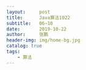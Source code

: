 ```yaml
---
layout:     post 
title:      Java算法1022
subtitle:   06~10
date:       2019-10-22
author:     张鹏
header-img: img/home-bg.jpg
catalog: true   
tags:                         
    - 算法
---
```

